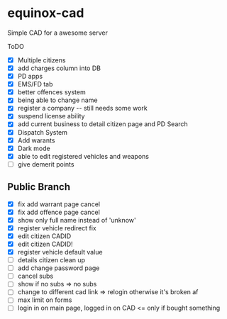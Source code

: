# equinox-cad

Simple CAD for a awesome server

ToDO

- [x] Multiple citizens
- [x] add charges column into DB
- [x] PD apps
- [x] EMS/FD tab
- [x] better offences system
- [x] being able to change name
- [x] register a company -- still needs some work
- [x] suspend license ability
- [x] add current business to detail citizen page and PD Search
- [x] Dispatch System
- [x] Add warants
- [x] Dark mode
- [x] able to edit registered vehicles and weapons
- [ ] give demerit points

## Public Branch

- [x] fix add warrant page cancel
- [x] fix add offence page cancel
- [x] show only full name instead of 'unknow'
- [x] register vehicle redirect fix
- [x] edit citizen CADID
- [x] edit citizen CADID!
- [x] register vehicle default value
- [ ] details citizen clean up
- [ ] add change password page
- [ ] cancel subs
- [ ] show if no subs => no subs
- [ ] change to different cad link => relogin otherwise it's broken af
- [ ] max limit on forms
- [ ] login in on main page, logged in on CAD <= only if bought something
